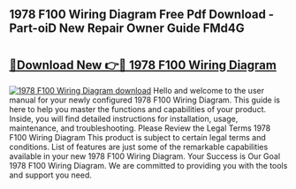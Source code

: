 ## 1978 F100 Wiring Diagram Free Pdf Download - Part-oiD New Repair Owner Guide FMd4G

# <h2><a href="http://dfktuu.blite.top/?on=1978+F100+Wiring+Diagram">🔗Download New 👉🔴 1978 F100 Wiring Diagram</a></h2>

[![1978 F100 Wiring Diagram download](https://i.imgur.com/lujVjoI.png)](http://dfktuu.blite.top/?on=1978+F100+Wiring+Diagram)
Hello and welcome to the user manual for your newly configured 1978 F100 Wiring Diagram. This guide is here to help you master the functions and capabilities of your product. Inside, you will find detailed instructions for installation, usage, maintenance, and troubleshooting. Please Review the Legal Terms 1978 F100 Wiring Diagram This product is subject to certain legal terms and conditions. List of features are just some of the remarkable capabilities available in your new 1978 F100 Wiring Diagram. Your Success is Our Goal 1978 F100 Wiring Diagram. We are committed to providing you with the tools and support you need.
